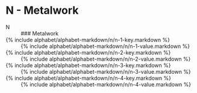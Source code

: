 <div data-role="collapsible" data-inset="false">
	<h1>N - Metalwork</h1>

<dl>

<dt class="alphabet-table-key-two">
<div markdown="1">
N
</div>
</dt>
<dd class="alphabet-table-value">
<div markdown="1">
### Metalwork
</div>
</dd>

<dt>
<div markdown="1">
{% include alphabet/alphabet-markdown/n/n-1-key.markdown %}
</div>
</dt>
<dd>
<div markdown="1">
{% include alphabet/alphabet-markdown/n/n-1-value.markdown %}
</div>
</dd>

<dt>
<div markdown="1">
{% include alphabet/alphabet-markdown/n/n-2-key.markdown %}
</div>
</dt>
<dd>
<div markdown="1">
{% include alphabet/alphabet-markdown/n/n-2-value.markdown %}
</div>
</dd>

<dt>
<div markdown="1">
{% include alphabet/alphabet-markdown/n/n-3-key.markdown %}
</div>
</dt>
<dd>
<div markdown="1">
{% include alphabet/alphabet-markdown/n/n-3-value.markdown %}
</div>
</dd>

<dt>
<div markdown="1">
{% include alphabet/alphabet-markdown/n/n-4-key.markdown %}
</div>
</dt>
<dd>
<div markdown="1">
{% include alphabet/alphabet-markdown/n/n-4-value.markdown %}
</div>
</dd>


</dl>

</div>